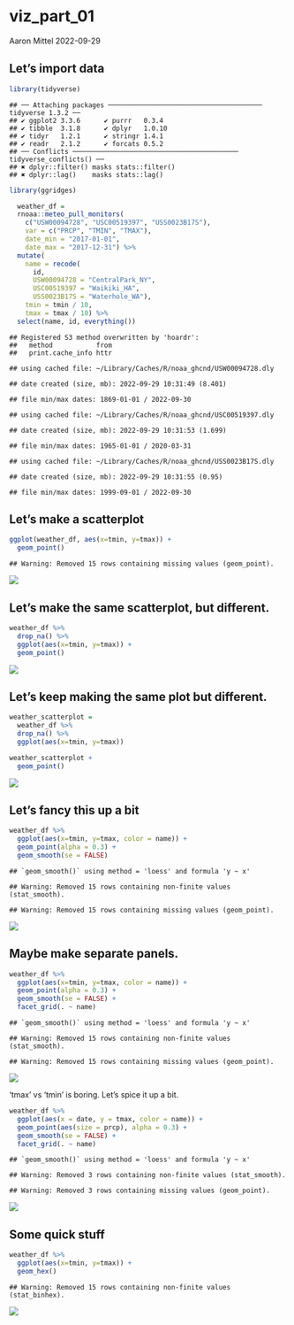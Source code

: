 viz_part_01
================
Aaron Mittel
2022-09-29

## Let’s import data

``` r
library(tidyverse)
```

    ## ── Attaching packages ─────────────────────────────────────── tidyverse 1.3.2 ──
    ## ✔ ggplot2 3.3.6      ✔ purrr   0.3.4 
    ## ✔ tibble  3.1.8      ✔ dplyr   1.0.10
    ## ✔ tidyr   1.2.1      ✔ stringr 1.4.1 
    ## ✔ readr   2.1.2      ✔ forcats 0.5.2 
    ## ── Conflicts ────────────────────────────────────────── tidyverse_conflicts() ──
    ## ✖ dplyr::filter() masks stats::filter()
    ## ✖ dplyr::lag()    masks stats::lag()

``` r
library(ggridges)
```

``` r
  weather_df = 
  rnoaa::meteo_pull_monitors(
    c("USW00094728", "USC00519397", "USS0023B17S"),
    var = c("PRCP", "TMIN", "TMAX"), 
    date_min = "2017-01-01",
    date_max = "2017-12-31") %>%
  mutate(
    name = recode(
      id, 
      USW00094728 = "CentralPark_NY", 
      USC00519397 = "Waikiki_HA",
      USS0023B17S = "Waterhole_WA"),
    tmin = tmin / 10,
    tmax = tmax / 10) %>%
  select(name, id, everything())
```

    ## Registered S3 method overwritten by 'hoardr':
    ##   method           from
    ##   print.cache_info httr

    ## using cached file: ~/Library/Caches/R/noaa_ghcnd/USW00094728.dly

    ## date created (size, mb): 2022-09-29 10:31:49 (8.401)

    ## file min/max dates: 1869-01-01 / 2022-09-30

    ## using cached file: ~/Library/Caches/R/noaa_ghcnd/USC00519397.dly

    ## date created (size, mb): 2022-09-29 10:31:53 (1.699)

    ## file min/max dates: 1965-01-01 / 2020-03-31

    ## using cached file: ~/Library/Caches/R/noaa_ghcnd/USS0023B17S.dly

    ## date created (size, mb): 2022-09-29 10:31:55 (0.95)

    ## file min/max dates: 1999-09-01 / 2022-09-30

## Let’s make a scatterplot

``` r
ggplot(weather_df, aes(x=tmin, y=tmax)) +
  geom_point()
```

    ## Warning: Removed 15 rows containing missing values (geom_point).

![](vit_part_01_files/figure-gfm/unnamed-chunk-3-1.png)<!-- -->

## Let’s make the same scatterplot, but different.

``` r
weather_df %>%
  drop_na() %>%
  ggplot(aes(x=tmin, y=tmax)) +
  geom_point()
```

![](vit_part_01_files/figure-gfm/unnamed-chunk-4-1.png)<!-- -->

## Let’s keep making the same plot but different.

``` r
weather_scatterplot =
  weather_df %>%
  drop_na() %>%
  ggplot(aes(x=tmin, y=tmax))

weather_scatterplot +
  geom_point()
```

![](vit_part_01_files/figure-gfm/unnamed-chunk-5-1.png)<!-- -->

## Let’s fancy this up a bit

``` r
weather_df %>%
  ggplot(aes(x=tmin, y=tmax, color = name)) +
  geom_point(alpha = 0.3) +
  geom_smooth(se = FALSE)
```

    ## `geom_smooth()` using method = 'loess' and formula 'y ~ x'

    ## Warning: Removed 15 rows containing non-finite values (stat_smooth).

    ## Warning: Removed 15 rows containing missing values (geom_point).

![](vit_part_01_files/figure-gfm/unnamed-chunk-6-1.png)<!-- -->

## Maybe make separate panels.

``` r
weather_df %>%
  ggplot(aes(x=tmin, y=tmax, color = name)) +
  geom_point(alpha = 0.3) +
  geom_smooth(se = FALSE) +
  facet_grid(. ~ name)
```

    ## `geom_smooth()` using method = 'loess' and formula 'y ~ x'

    ## Warning: Removed 15 rows containing non-finite values (stat_smooth).

    ## Warning: Removed 15 rows containing missing values (geom_point).

![](vit_part_01_files/figure-gfm/unnamed-chunk-7-1.png)<!-- -->

‘tmax’ vs ‘tmin’ is boring. Let’s spice it up a bit.

``` r
weather_df %>%
  ggplot(aes(x = date, y = tmax, color = name)) +
  geom_point(aes(size = prcp), alpha = 0.3) +
  geom_smooth(se = FALSE) +
  facet_grid(. ~ name)
```

    ## `geom_smooth()` using method = 'loess' and formula 'y ~ x'

    ## Warning: Removed 3 rows containing non-finite values (stat_smooth).

    ## Warning: Removed 3 rows containing missing values (geom_point).

![](vit_part_01_files/figure-gfm/unnamed-chunk-8-1.png)<!-- -->

## Some quick stuff

``` r
weather_df %>%
  ggplot(aes(x=tmin, y=tmax)) +
  geom_hex()
```

    ## Warning: Removed 15 rows containing non-finite values (stat_binhex).

![](vit_part_01_files/figure-gfm/unnamed-chunk-9-1.png)<!-- -->
